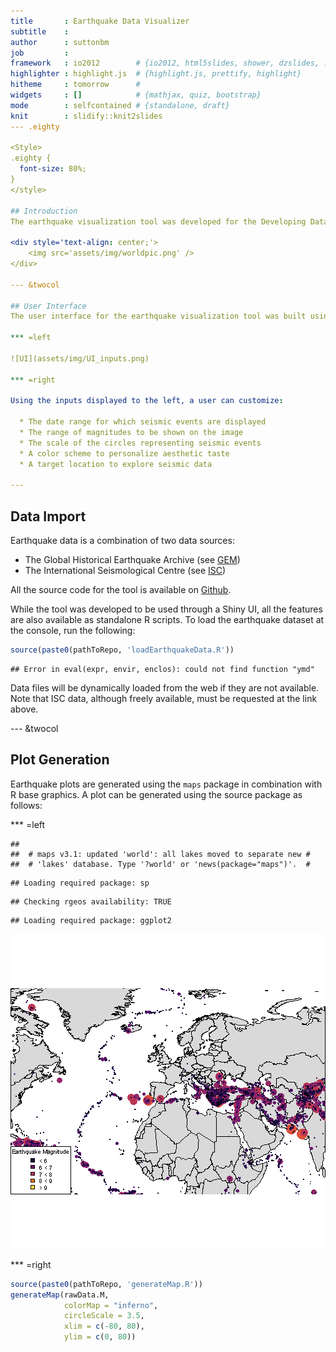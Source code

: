 ```yaml
---
title       : Earthquake Data Visualizer
subtitle    : 
author      : suttonbm
job         : 
framework   : io2012        # {io2012, html5slides, shower, dzslides, ...}
highlighter : highlight.js  # {highlight.js, prettify, highlight}
hitheme     : tomorrow      # 
widgets     : []            # {mathjax, quiz, bootstrap}
mode        : selfcontained # {standalone, draft}
knit        : slidify::knit2slides
--- .eighty

<Style>
.eighty {
  font-size: 80%;
}
</style>

## Introduction
The earthquake visualization tool was developed for the Developing Data Products course offered by Johns Hopkins University on Coursera.  The purpose of the tool is to allow a user to explore historical earthquake data by magnitude, date, and location.  A map is drawn for a selected region, and earthquakes are overlaid on the map with scale and color corresponding to earthquake magnitude.

<div style='text-align: center;'>
    <img src='assets/img/worldpic.png' />
</div>

--- &twocol

## User Interface
The user interface for the earthquake visualization tool was built using Shiny from RStudio. The interface allows the user to customize and explore earthquake data.

*** =left

![UI](assets/img/UI_inputs.png)

*** =right

Using the inputs displayed to the left, a user can customize:

  * The date range for which seismic events are displayed
  * The range of magnitudes to be shown on the image
  * The scale of the circles representing seismic events
  * A color scheme to personalize aesthetic taste
  * A target location to explore seismic data

---
```


## Data Import
Earthquake data is a combination of two data sources:

  * The Global Historical Earthquake Archive (see [GEM](https://www.globalquakemodel.org/what/seismic-hazard/historical-catalogue/))
  * The International Seismological Centre (see [ISC](http://www.isc.ac.uk/iscgem/))

All the source code for the tool is available on [Github](github.com/suttonbm/datasciencecoursera/tree/master/Developing_Data_Products/Project/DDP_Final_Project).

While the tool was developed to be used through a Shiny UI, all the features are also available as standalone R scripts.  To load the earthquake dataset at the console, run the following:




```r
source(paste0(pathToRepo, 'loadEarthquakeData.R'))
```


```
## Error in eval(expr, envir, enclos): could not find function "ymd"
```

Data files will be dynamically loaded from the web if they are not available.  Note that ISC data, although freely available, must be requested at the link above.

--- &twocol

## Plot Generation
Earthquake plots are generated using the `maps` package in combination with R base graphics.  A plot can be generated using the source package as follows:

*** =left


```
## 
##  # maps v3.1: updated 'world': all lakes moved to separate new #
##  # 'lakes' database. Type '?world' or 'news(package="maps")'.  #
```

```
## Loading required package: sp
```

```
## Checking rgeos availability: TRUE
```

```
## Loading required package: ggplot2
```

![plot of chunk unnamed-chunk-4](figure/unnamed-chunk-4-1.png)

*** =right


```r
source(paste0(pathToRepo, 'generateMap.R'))
generateMap(rawData.M,
            colorMap = "inferno",
            circleScale = 3.5,
            xlim = c(-80, 80),
            ylim = c(0, 80))
```

